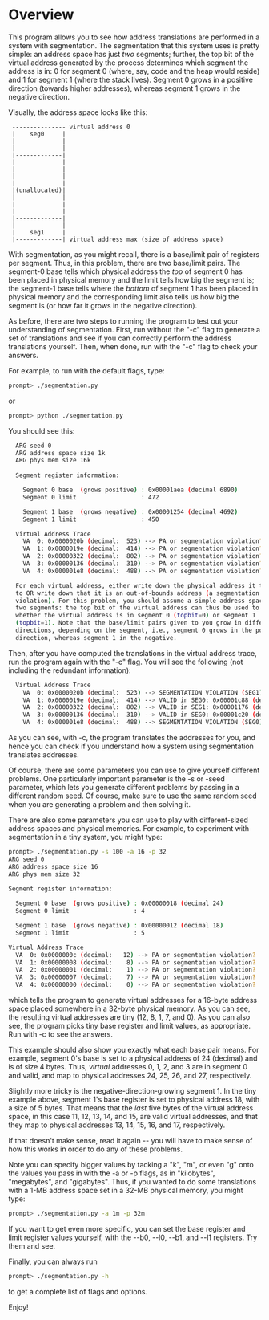 
# Overview

This program allows you to see how address translations are performed in a
system with segmentation. The segmentation that this system uses is pretty
simple: an address space has just *two* segments; further, the top bit of the
virtual address generated by the process determines which segment the address
is in: 0 for segment 0 (where, say, code and the heap would reside) and 1 for
segment 1 (where the stack lives). Segment 0 grows in a positive direction
(towards higher addresses), whereas segment 1 grows in the negative direction.

Visually, the address space looks like this:

```
 --------------- virtual address 0
 |    seg0     |
 |             |
 |             |
 |-------------|
 |             |
 |             |
 |             |
 |             |
 |(unallocated)|
 |             |
 |             |
 |             |
 |-------------|
 |             |
 |    seg1     |
 |-------------| virtual address max (size of address space)
```

With segmentation, as you might recall, there is a base/limit pair of
registers per segment. Thus, in this problem, there are two base/limit
pairs. The segment-0 base tells which physical address the *top* of segment 0
has been placed in physical memory and the limit tells how big the segment is;
the segment-1 base tells where the *bottom* of segment 1 has been placed in
physical memory and the corresponding limit also tells us how big the segment
is (or how far it grows in the negative direction).

As before, there are two steps to running the program to test out your
understanding of segmentation. First, run without the "-c" flag to generate a
set of translations and see if you can correctly perform the address
translations yourself. Then, when done, run with the "-c" flag to check your
answers.

For example, to run with the default flags, type:

```sh
prompt> ./segmentation.py 
```
or

```sh 
prompt> python ./segmentation.py 
```

You should see this:
```sh
  ARG seed 0
  ARG address space size 1k
  ARG phys mem size 16k
  
  Segment register information:

    Segment 0 base  (grows positive) : 0x00001aea (decimal 6890)
    Segment 0 limit                  : 472

    Segment 1 base  (grows negative) : 0x00001254 (decimal 4692)
    Segment 1 limit                  : 450

  Virtual Address Trace
    VA  0: 0x0000020b (decimal:  523) --> PA or segmentation violation?
    VA  1: 0x0000019e (decimal:  414) --> PA or segmentation violation?
    VA  2: 0x00000322 (decimal:  802) --> PA or segmentation violation?
    VA  3: 0x00000136 (decimal:  310) --> PA or segmentation violation?
    VA  4: 0x000001e8 (decimal:  488) --> PA or segmentation violation?

  For each virtual address, either write down the physical address it translates
  to OR write down that it is an out-of-bounds address (a segmentation
  violation). For this problem, you should assume a simple address space with
  two segments: the top bit of the virtual address can thus be used to check
  whether the virtual address is in segment 0 (topbit=0) or segment 1
  (topbit=1). Note that the base/limit pairs given to you grow in different
  directions, depending on the segment, i.e., segment 0 grows in the positive
  direction, whereas segment 1 in the negative.  
```

Then, after you have computed the translations in the virtual address trace,
run the program again with the "-c" flag. You will see the following (not
including the redundant information):

```sh
  Virtual Address Trace
    VA  0: 0x0000020b (decimal:  523) --> SEGMENTATION VIOLATION (SEG1)
    VA  1: 0x0000019e (decimal:  414) --> VALID in SEG0: 0x00001c88 (decimal: 7304)
    VA  2: 0x00000322 (decimal:  802) --> VALID in SEG1: 0x00001176 (decimal: 4470)
    VA  3: 0x00000136 (decimal:  310) --> VALID in SEG0: 0x00001c20 (decimal: 7200)
    VA  4: 0x000001e8 (decimal:  488) --> SEGMENTATION VIOLATION (SEG0)
```

As you can see, with -c, the program translates the addresses for you, and
hence you can check if you understand how a system using segmentation
translates addresses.

Of course, there are some parameters you can use to give yourself different
problems. One particularly important parameter is the -s or -seed parameter,
which lets you generate different problems by passing in a different random
seed. Of course, make sure to use the same random seed when you are generating
a problem and then solving it.

There are also some parameters you can use to play with different-sized
address spaces and physical memories. For example, to experiment with
segmentation in a tiny system, you might type:

```sh
prompt> ./segmentation.py -s 100 -a 16 -p 32
ARG seed 0
ARG address space size 16
ARG phys mem size 32
 
Segment register information:

  Segment 0 base  (grows positive) : 0x00000018 (decimal 24)
  Segment 0 limit                  : 4

  Segment 1 base  (grows negative) : 0x00000012 (decimal 18)
  Segment 1 limit                  : 5

Virtual Address Trace
  VA  0: 0x0000000c (decimal:   12) --> PA or segmentation violation?
  VA  1: 0x00000008 (decimal:    8) --> PA or segmentation violation?
  VA  2: 0x00000001 (decimal:    1) --> PA or segmentation violation?
  VA  3: 0x00000007 (decimal:    7) --> PA or segmentation violation?
  VA  4: 0x00000000 (decimal:    0) --> PA or segmentation violation?
```

which tells the program to generate virtual addresses for a 16-byte address
space placed somewhere in a 32-byte physical memory. As you can see, the
resulting virtual addresses are tiny (12, 8, 1, 7, and 0). As you can also
see, the program picks tiny base register and limit values, as
appropriate. Run with -c to see the answers. 

This example should also show you exactly what each base pair means. For
example, segment 0's base is set to a physical address of 24 (decimal) and is
of size 4 bytes. Thus, *virtual* addresses 0, 1, 2, and 3 are in segment 0 and
valid, and map to physical addresses 24, 25, 26, and 27, respectively. 

Slightly more tricky is the negative-direction-growing segment 1. In the tiny
example above, segment 1's base register is set to physical address 18, with a
size of 5 bytes. That means that the *last* five bytes of the virtual address
space, in this case 11, 12, 13, 14, and 15, are valid virtual addresses, and
that they map to physical addresses 13, 14, 15, 16, and 17, respectively.

If that doesn't make sense, read it again -- you will have to make sense of
how this works in order to do any of these problems.

Note you can specify bigger values by tacking a "k", "m", or even "g" onto the
values you pass in with the -a or -p flags, as in "kilobytes", "megabytes",
and "gigabytes". Thus, if you wanted to do some translations with a 1-MB
address space set in a 32-MB physical memory, you might type:

```sh
prompt> ./segmentation.py -a 1m -p 32m
```

If you want to get even more specific, you can set the base register and limit
register values yourself, with the --b0, --l0, --b1, and --l1 registers. Try
them and see.

Finally, you can always run 

```sh
prompt> ./segmentation.py -h 
```

to get a complete list of flags and options.

Enjoy!
